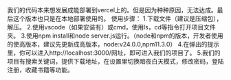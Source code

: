 我们的代码本来想发展成能部署到vercel上的。但是因为种种原因，无法达成。最后这个版本也只是在本地部署使用的。
使用步骤：
1.下载文件（建议是压缩包），解压。
2.使用vscode（如果安装有）或cmd，使用ls，cd等指令打开项目文件夹。
3.使用npm install和node server.js运行。（node和npm的版本，开发者使用的使高版本，建议先更新成高版本，node:v24.0.0,npm11.3.0）
4.在弹出的提示里，你可以进入http://localhost:3000/网址，即可进入我们的项目了。
5.我们的项目有搜索关键词，提供下载地址，在设置里切换暗夜白天模式，修改密码，登陆注册，收藏书籍等功能。

